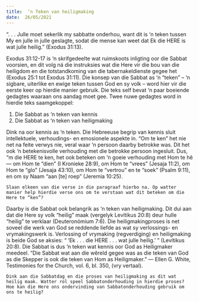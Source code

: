 ```yaml
---
title:  ‘n Teken van heiligmaking
date:  26/05/2021
---
```


“. . . Julle moet sekerlik my sabbatte onderhou, want dit is ‘n teken tussen My en julle in julle geslagte, sodat die mense kan weet dat Ek die HERE is wat julle heilig.” (Exodus 31:13).

Exodus 31:12-17 is ‘n skrifgedeelte wat ruimskoots inligting oor die Sabbat voorsien, en dit volg ná die instruksies wat die Here vir die bou van die heiligdom en die totstandkoming van die tabernakeldienste gegee het (Exodus 25:1 tot Exodus 31:11). Die konsep van die Sabbat as ‘n “teken” – ‘n sigbare, uiterlike en ewige teken tussen God en sy volk – word hier vir die eerste keer op hierdie manier gebruik. Die teks self bevat ‘n paar boeiende gedagtes waaraan ons aandag moet gee. Twee nuwe gedagtes word in hierdie teks saamgekoppel:

1. Die Sabbat as ‘n teken van kennis
2. Die Sabbat as ‘n teken van heiligmaking

Dink na oor kennis as ‘n teken. Die Hebreeuse begrip van kennis sluit intellektuele, verhoudings- en emosionele aspekte in. “Om te ken” het nie net na feite verwys nie, veral waar ‘n persoon daarby betrokke was. Dit het ook ‘n betekenisvolle verhouding met die betrokke persoon ingesluit. Dus, “m die HERE te ken, het ook beteken om ‘n goeie verhouding met Hom te hê — om Hom te “dien” (I Kronieke 28:9), om Hom te “vrees” (Jesaja 11:2), om Hom te “glo” (Jesaja 43:10), om Hom te “vertrou” en te “soek” (Psalm 9:11), en om sy Naam “aan [te] roep” (Jeremia 10:25).

`Slaan elkeen van die verse in die paragraaf hierbo na. Op watter manier help hierdie verse ons om te verstaan wat dit beteken om die Here te “ken”?`

Daarby is die Sabbat ook belangrik as ‘n teken van heiligmaking. Dit dui aan dat die Here sy volk “heilig” maak (vergelyk Levítikus 20:8) deur hulle “heilig” te verklaar (Deuteronómium 7:6). Die heiligmakingproses is net soveel die werk van God se reddende liefde as wat sy verlossings- en vrymakingswerk is. Verlossing of vrymaking (regverdiging) en heiligmaking is beide God se aksies: “ ‘Ek . . . die HERE . . . wat julle heilig.’ ” (Levítikus 20:8). Die Sabbat is dus ‘n teken wat kennis oor God as Heiligmaker meedeel. “Die Sabbat wat aan die wêreld gegee was as die teken van God as die Skepper is ook die teken van Hom as Heiligmaker.” — Ellen G. White, Testimonies for the Church, vol. 6, bl. 350, (vry vertaal).

`Dink aan die Sabbatdag en die proses van heiligmaking as dit wat heilig maak. Watter rol speel Sabbatonderhouding in hierdie proses? Hoe kan die Here ons ondervinding van Sabbatonderhouding gebruik om ons te heilig?`
